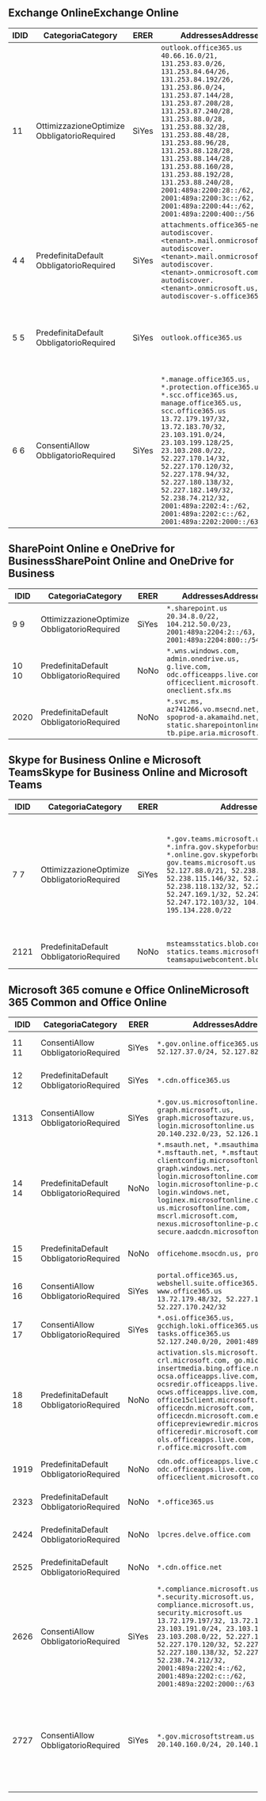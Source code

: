 <!--THIS FILE IS AUTOMATICALLY GENERATED. MANUAL CHANGES WILL BE OVERWRITTEN.-->
<!--Please contact the Office 365 Endpoints team with any questions.-->
<!--USGovGCCHigh endpoints version 2020072800-->
<!--File generated 2020-07-28 11:00:04.7668-->

## <a name="exchange-online"></a><span data-ttu-id="bf3d5-101">Exchange Online</span><span class="sxs-lookup"><span data-stu-id="bf3d5-101">Exchange Online</span></span>

<span data-ttu-id="bf3d5-102">ID</span><span class="sxs-lookup"><span data-stu-id="bf3d5-102">ID</span></span> | <span data-ttu-id="bf3d5-103">Categoria</span><span class="sxs-lookup"><span data-stu-id="bf3d5-103">Category</span></span> | <span data-ttu-id="bf3d5-104">ER</span><span class="sxs-lookup"><span data-stu-id="bf3d5-104">ER</span></span> | <span data-ttu-id="bf3d5-105">Addresses</span><span class="sxs-lookup"><span data-stu-id="bf3d5-105">Addresses</span></span> | <span data-ttu-id="bf3d5-106">Porte</span><span class="sxs-lookup"><span data-stu-id="bf3d5-106">Ports</span></span>
-- | -------------------- | --- | ------------------------------------------------------------------------------------------------------------------------------------------------------------------------------------------------------------------------------------------------------------------------------------------------------------------------------------------------------------------------------------------------------------------------------------------------ | -------------------------------
<span data-ttu-id="bf3d5-107">1</span><span class="sxs-lookup"><span data-stu-id="bf3d5-107">1</span></span> | <span data-ttu-id="bf3d5-108">Ottimizzazione</span><span class="sxs-lookup"><span data-stu-id="bf3d5-108">Optimize</span></span><BR><span data-ttu-id="bf3d5-109">Obbligatorio</span><span class="sxs-lookup"><span data-stu-id="bf3d5-109">Required</span></span> | <span data-ttu-id="bf3d5-110">Sì</span><span class="sxs-lookup"><span data-stu-id="bf3d5-110">Yes</span></span> | `outlook.office365.us`<BR>`40.66.16.0/21, 131.253.83.0/26, 131.253.84.64/26, 131.253.84.192/26, 131.253.86.0/24, 131.253.87.144/28, 131.253.87.208/28, 131.253.87.240/28, 131.253.88.0/28, 131.253.88.32/28, 131.253.88.48/28, 131.253.88.96/28, 131.253.88.128/28, 131.253.88.144/28, 131.253.88.160/28, 131.253.88.192/28, 131.253.88.240/28, 2001:489a:2200:28::/62, 2001:489a:2200:3c::/62, 2001:489a:2200:44::/62, 2001:489a:2200:400::/56` | <span data-ttu-id="bf3d5-111">**TCP:** 443, 80</span><span class="sxs-lookup"><span data-stu-id="bf3d5-111">**TCP:** 443, 80</span></span>
<span data-ttu-id="bf3d5-112">4 </span><span class="sxs-lookup"><span data-stu-id="bf3d5-112">4</span></span> | <span data-ttu-id="bf3d5-113">Predefinita</span><span class="sxs-lookup"><span data-stu-id="bf3d5-113">Default</span></span><BR><span data-ttu-id="bf3d5-114">Obbligatorio</span><span class="sxs-lookup"><span data-stu-id="bf3d5-114">Required</span></span> | <span data-ttu-id="bf3d5-115">Sì</span><span class="sxs-lookup"><span data-stu-id="bf3d5-115">Yes</span></span> | `attachments.office365-net.us, autodiscover.<tenant>.mail.onmicrosoft.com, autodiscover.<tenant>.mail.onmicrosoft.us, autodiscover.<tenant>.onmicrosoft.com, autodiscover.<tenant>.onmicrosoft.us, autodiscover-s.office365.us` | <span data-ttu-id="bf3d5-116">**TCP:** 443, 80</span><span class="sxs-lookup"><span data-stu-id="bf3d5-116">**TCP:** 443, 80</span></span>
<span data-ttu-id="bf3d5-117">5 </span><span class="sxs-lookup"><span data-stu-id="bf3d5-117">5</span></span> | <span data-ttu-id="bf3d5-118">Predefinita</span><span class="sxs-lookup"><span data-stu-id="bf3d5-118">Default</span></span><BR><span data-ttu-id="bf3d5-119">Obbligatorio</span><span class="sxs-lookup"><span data-stu-id="bf3d5-119">Required</span></span> | <span data-ttu-id="bf3d5-120">Sì</span><span class="sxs-lookup"><span data-stu-id="bf3d5-120">Yes</span></span> | `outlook.office365.us` | <span data-ttu-id="bf3d5-121">**TCP:** 143, 25, 587, 993, 995</span><span class="sxs-lookup"><span data-stu-id="bf3d5-121">**TCP:** 143, 25, 587, 993, 995</span></span>
<span data-ttu-id="bf3d5-122">6 </span><span class="sxs-lookup"><span data-stu-id="bf3d5-122">6</span></span> | <span data-ttu-id="bf3d5-123">Consenti</span><span class="sxs-lookup"><span data-stu-id="bf3d5-123">Allow</span></span><BR><span data-ttu-id="bf3d5-124">Obbligatorio</span><span class="sxs-lookup"><span data-stu-id="bf3d5-124">Required</span></span> | <span data-ttu-id="bf3d5-125">Sì</span><span class="sxs-lookup"><span data-stu-id="bf3d5-125">Yes</span></span> | `*.manage.office365.us, *.protection.office365.us, *.scc.office365.us, manage.office365.us, scc.office365.us`<BR>`13.72.179.197/32, 13.72.183.70/32, 23.103.191.0/24, 23.103.199.128/25, 23.103.208.0/22, 52.227.170.14/32, 52.227.170.120/32, 52.227.178.94/32, 52.227.180.138/32, 52.227.182.149/32, 52.238.74.212/32, 2001:489a:2202:4::/62, 2001:489a:2202:c::/62, 2001:489a:2202:2000::/63` | <span data-ttu-id="bf3d5-126">**TCP:** 25, 443</span><span class="sxs-lookup"><span data-stu-id="bf3d5-126">**TCP:** 25, 443</span></span>

## <a name="sharepoint-online-and-onedrive-for-business"></a><span data-ttu-id="bf3d5-127">SharePoint Online e OneDrive for Business</span><span class="sxs-lookup"><span data-stu-id="bf3d5-127">SharePoint Online and OneDrive for Business</span></span>

<span data-ttu-id="bf3d5-128">ID</span><span class="sxs-lookup"><span data-stu-id="bf3d5-128">ID</span></span> | <span data-ttu-id="bf3d5-129">Categoria</span><span class="sxs-lookup"><span data-stu-id="bf3d5-129">Category</span></span> | <span data-ttu-id="bf3d5-130">ER</span><span class="sxs-lookup"><span data-stu-id="bf3d5-130">ER</span></span> | <span data-ttu-id="bf3d5-131">Addresses</span><span class="sxs-lookup"><span data-stu-id="bf3d5-131">Addresses</span></span> | <span data-ttu-id="bf3d5-132">Porte</span><span class="sxs-lookup"><span data-stu-id="bf3d5-132">Ports</span></span>
-- | -------------------- | --- | ------------------------------------------------------------------------------------------------------------------------- | ----------------
<span data-ttu-id="bf3d5-133">9 </span><span class="sxs-lookup"><span data-stu-id="bf3d5-133">9</span></span> | <span data-ttu-id="bf3d5-134">Ottimizzazione</span><span class="sxs-lookup"><span data-stu-id="bf3d5-134">Optimize</span></span><BR><span data-ttu-id="bf3d5-135">Obbligatorio</span><span class="sxs-lookup"><span data-stu-id="bf3d5-135">Required</span></span> | <span data-ttu-id="bf3d5-136">Sì</span><span class="sxs-lookup"><span data-stu-id="bf3d5-136">Yes</span></span> | `*.sharepoint.us`<BR>`20.34.8.0/22, 104.212.50.0/23, 2001:489a:2204:2::/63, 2001:489a:2204:800::/54` | <span data-ttu-id="bf3d5-137">**TCP:** 443, 80</span><span class="sxs-lookup"><span data-stu-id="bf3d5-137">**TCP:** 443, 80</span></span>
<span data-ttu-id="bf3d5-138">10 </span><span class="sxs-lookup"><span data-stu-id="bf3d5-138">10</span></span> | <span data-ttu-id="bf3d5-139">Predefinita</span><span class="sxs-lookup"><span data-stu-id="bf3d5-139">Default</span></span><BR><span data-ttu-id="bf3d5-140">Obbligatorio</span><span class="sxs-lookup"><span data-stu-id="bf3d5-140">Required</span></span> | <span data-ttu-id="bf3d5-141">No</span><span class="sxs-lookup"><span data-stu-id="bf3d5-141">No</span></span> | `*.wns.windows.com, admin.onedrive.us, g.live.com, odc.officeapps.live.com, officeclient.microsoft.com, oneclient.sfx.ms` | <span data-ttu-id="bf3d5-142">**TCP:** 443, 80</span><span class="sxs-lookup"><span data-stu-id="bf3d5-142">**TCP:** 443, 80</span></span>
<span data-ttu-id="bf3d5-143">20</span><span class="sxs-lookup"><span data-stu-id="bf3d5-143">20</span></span> | <span data-ttu-id="bf3d5-144">Predefinita</span><span class="sxs-lookup"><span data-stu-id="bf3d5-144">Default</span></span><BR><span data-ttu-id="bf3d5-145">Obbligatorio</span><span class="sxs-lookup"><span data-stu-id="bf3d5-145">Required</span></span> | <span data-ttu-id="bf3d5-146">No</span><span class="sxs-lookup"><span data-stu-id="bf3d5-146">No</span></span> | `*.svc.ms, az741266.vo.msecnd.net, spoprod-a.akamaihd.net, static.sharepointonline.com, tb.pipe.aria.microsoft.com` | <span data-ttu-id="bf3d5-147">**TCP:** 443, 80</span><span class="sxs-lookup"><span data-stu-id="bf3d5-147">**TCP:** 443, 80</span></span>

## <a name="skype-for-business-online-and-microsoft-teams"></a><span data-ttu-id="bf3d5-148">Skype for Business Online e Microsoft Teams</span><span class="sxs-lookup"><span data-stu-id="bf3d5-148">Skype for Business Online and Microsoft Teams</span></span>

<span data-ttu-id="bf3d5-149">ID</span><span class="sxs-lookup"><span data-stu-id="bf3d5-149">ID</span></span> | <span data-ttu-id="bf3d5-150">Categoria</span><span class="sxs-lookup"><span data-stu-id="bf3d5-150">Category</span></span> | <span data-ttu-id="bf3d5-151">ER</span><span class="sxs-lookup"><span data-stu-id="bf3d5-151">ER</span></span> | <span data-ttu-id="bf3d5-152">Addresses</span><span class="sxs-lookup"><span data-stu-id="bf3d5-152">Addresses</span></span> | <span data-ttu-id="bf3d5-153">Porte</span><span class="sxs-lookup"><span data-stu-id="bf3d5-153">Ports</span></span>
-- | -------------------- | --- | --------------------------------------------------------------------------------------------------------------------------------------------------------------------------------------------------------------------------------------------------------------------------------------------------------------------------------- | ---------------------------------------------------
<span data-ttu-id="bf3d5-154">7 </span><span class="sxs-lookup"><span data-stu-id="bf3d5-154">7</span></span> | <span data-ttu-id="bf3d5-155">Ottimizzazione</span><span class="sxs-lookup"><span data-stu-id="bf3d5-155">Optimize</span></span><BR><span data-ttu-id="bf3d5-156">Obbligatorio</span><span class="sxs-lookup"><span data-stu-id="bf3d5-156">Required</span></span> | <span data-ttu-id="bf3d5-157">Sì</span><span class="sxs-lookup"><span data-stu-id="bf3d5-157">Yes</span></span> | `*.gov.teams.microsoft.us, *.infra.gov.skypeforbusiness.us, *.online.gov.skypeforbusiness.us, gov.teams.microsoft.us`<BR>`52.127.88.0/21, 52.238.114.160/32, 52.238.115.146/32, 52.238.117.171/32, 52.238.118.132/32, 52.247.167.192/32, 52.247.169.1/32, 52.247.172.50/32, 52.247.172.103/32, 104.212.44.0/22, 195.134.228.0/22` | <span data-ttu-id="bf3d5-158">**TCP:** 443, 80</span><span class="sxs-lookup"><span data-stu-id="bf3d5-158">**TCP:** 443, 80</span></span><BR><span data-ttu-id="bf3d5-159">**UDP:** 3478, 3479, 3480, 3481</span><span class="sxs-lookup"><span data-stu-id="bf3d5-159">**UDP:** 3478, 3479, 3480, 3481</span></span>
<span data-ttu-id="bf3d5-160"> 21</span><span class="sxs-lookup"><span data-stu-id="bf3d5-160">21</span></span> | <span data-ttu-id="bf3d5-161">Predefinita</span><span class="sxs-lookup"><span data-stu-id="bf3d5-161">Default</span></span><BR><span data-ttu-id="bf3d5-162">Obbligatorio</span><span class="sxs-lookup"><span data-stu-id="bf3d5-162">Required</span></span> | <span data-ttu-id="bf3d5-163">No</span><span class="sxs-lookup"><span data-stu-id="bf3d5-163">No</span></span> | `msteamsstatics.blob.core.usgovcloudapi.net, statics.teams.microsoft.com, teamsapuiwebcontent.blob.core.usgovcloudapi.net` | <span data-ttu-id="bf3d5-164">**TCP:** 443</span><span class="sxs-lookup"><span data-stu-id="bf3d5-164">**TCP:** 443</span></span>

## <a name="microsoft-365-common-and-office-online"></a><span data-ttu-id="bf3d5-165">Microsoft 365 comune e Office Online</span><span class="sxs-lookup"><span data-stu-id="bf3d5-165">Microsoft 365 Common and Office Online</span></span>

<span data-ttu-id="bf3d5-166">ID</span><span class="sxs-lookup"><span data-stu-id="bf3d5-166">ID</span></span> | <span data-ttu-id="bf3d5-167">Categoria</span><span class="sxs-lookup"><span data-stu-id="bf3d5-167">Category</span></span> | <span data-ttu-id="bf3d5-168">ER</span><span class="sxs-lookup"><span data-stu-id="bf3d5-168">ER</span></span> | <span data-ttu-id="bf3d5-169">Addresses</span><span class="sxs-lookup"><span data-stu-id="bf3d5-169">Addresses</span></span> | <span data-ttu-id="bf3d5-170">Porte</span><span class="sxs-lookup"><span data-stu-id="bf3d5-170">Ports</span></span>
-- | ------------------- | --- | ---------------------------------------------------------------------------------------------------------------------------------------------------------------------------------------------------------------------------------------------------------------------------------------------------------------------------------------------------------------------------------------------- | ------------------------------------
<span data-ttu-id="bf3d5-171">11 </span><span class="sxs-lookup"><span data-stu-id="bf3d5-171">11</span></span> | <span data-ttu-id="bf3d5-172">Consenti</span><span class="sxs-lookup"><span data-stu-id="bf3d5-172">Allow</span></span><BR><span data-ttu-id="bf3d5-173">Obbligatorio</span><span class="sxs-lookup"><span data-stu-id="bf3d5-173">Required</span></span> | <span data-ttu-id="bf3d5-174">Sì</span><span class="sxs-lookup"><span data-stu-id="bf3d5-174">Yes</span></span> | `*.gov.online.office365.us`<BR>`52.127.37.0/24, 52.127.82.0/23` | <span data-ttu-id="bf3d5-175">**TCP:** 443</span><span class="sxs-lookup"><span data-stu-id="bf3d5-175">**TCP:** 443</span></span>
<span data-ttu-id="bf3d5-176">12 </span><span class="sxs-lookup"><span data-stu-id="bf3d5-176">12</span></span> | <span data-ttu-id="bf3d5-177">Predefinita</span><span class="sxs-lookup"><span data-stu-id="bf3d5-177">Default</span></span><BR><span data-ttu-id="bf3d5-178">Obbligatorio</span><span class="sxs-lookup"><span data-stu-id="bf3d5-178">Required</span></span> | <span data-ttu-id="bf3d5-179">Sì</span><span class="sxs-lookup"><span data-stu-id="bf3d5-179">Yes</span></span> | `*.cdn.office365.us` | <span data-ttu-id="bf3d5-180">**TCP:** 443</span><span class="sxs-lookup"><span data-stu-id="bf3d5-180">**TCP:** 443</span></span>
<span data-ttu-id="bf3d5-181">13</span><span class="sxs-lookup"><span data-stu-id="bf3d5-181">13</span></span> | <span data-ttu-id="bf3d5-182">Consenti</span><span class="sxs-lookup"><span data-stu-id="bf3d5-182">Allow</span></span><BR><span data-ttu-id="bf3d5-183">Obbligatorio</span><span class="sxs-lookup"><span data-stu-id="bf3d5-183">Required</span></span> | <span data-ttu-id="bf3d5-184">Sì</span><span class="sxs-lookup"><span data-stu-id="bf3d5-184">Yes</span></span> | `*.gov.us.microsoftonline.com, graph.microsoft.us, graph.microsoftazure.us, login.microsoftonline.us`<BR>`20.140.232.0/23, 52.126.194.0/23` | <span data-ttu-id="bf3d5-185">**TCP:** 443</span><span class="sxs-lookup"><span data-stu-id="bf3d5-185">**TCP:** 443</span></span>
<span data-ttu-id="bf3d5-186">14 </span><span class="sxs-lookup"><span data-stu-id="bf3d5-186">14</span></span> | <span data-ttu-id="bf3d5-187">Predefinita</span><span class="sxs-lookup"><span data-stu-id="bf3d5-187">Default</span></span><BR><span data-ttu-id="bf3d5-188">Obbligatorio</span><span class="sxs-lookup"><span data-stu-id="bf3d5-188">Required</span></span> | <span data-ttu-id="bf3d5-189">No</span><span class="sxs-lookup"><span data-stu-id="bf3d5-189">No</span></span> | `*.msauth.net, *.msauthimages.us, *.msftauth.net, *.msftauthimages.us, clientconfig.microsoftonline-p.net, graph.windows.net, login.microsoftonline.com, login.microsoftonline-p.com, login.windows.net, loginex.microsoftonline.com, login-us.microsoftonline.com, mscrl.microsoft.com, nexus.microsoftonline-p.com, secure.aadcdn.microsoftonline-p.com` | <span data-ttu-id="bf3d5-190">**TCP:** 443</span><span class="sxs-lookup"><span data-stu-id="bf3d5-190">**TCP:** 443</span></span>
<span data-ttu-id="bf3d5-191">15 </span><span class="sxs-lookup"><span data-stu-id="bf3d5-191">15</span></span> | <span data-ttu-id="bf3d5-192">Predefinita</span><span class="sxs-lookup"><span data-stu-id="bf3d5-192">Default</span></span><BR><span data-ttu-id="bf3d5-193">Obbligatorio</span><span class="sxs-lookup"><span data-stu-id="bf3d5-193">Required</span></span> | <span data-ttu-id="bf3d5-194">No</span><span class="sxs-lookup"><span data-stu-id="bf3d5-194">No</span></span> | `officehome.msocdn.us, prod.msocdn.us` | <span data-ttu-id="bf3d5-195">**TCP:** 443, 80</span><span class="sxs-lookup"><span data-stu-id="bf3d5-195">**TCP:** 443, 80</span></span>
<span data-ttu-id="bf3d5-196">16 </span><span class="sxs-lookup"><span data-stu-id="bf3d5-196">16</span></span> | <span data-ttu-id="bf3d5-197">Consenti</span><span class="sxs-lookup"><span data-stu-id="bf3d5-197">Allow</span></span><BR><span data-ttu-id="bf3d5-198">Obbligatorio</span><span class="sxs-lookup"><span data-stu-id="bf3d5-198">Required</span></span> | <span data-ttu-id="bf3d5-199">Sì</span><span class="sxs-lookup"><span data-stu-id="bf3d5-199">Yes</span></span> | `portal.office365.us, webshell.suite.office365.us, www.office365.us`<BR>`13.72.179.48/32, 52.227.167.206/32, 52.227.170.242/32` | <span data-ttu-id="bf3d5-200">**TCP:** 443, 80</span><span class="sxs-lookup"><span data-stu-id="bf3d5-200">**TCP:** 443, 80</span></span>
<span data-ttu-id="bf3d5-201">17 </span><span class="sxs-lookup"><span data-stu-id="bf3d5-201">17</span></span> | <span data-ttu-id="bf3d5-202">Consenti</span><span class="sxs-lookup"><span data-stu-id="bf3d5-202">Allow</span></span><BR><span data-ttu-id="bf3d5-203">Obbligatorio</span><span class="sxs-lookup"><span data-stu-id="bf3d5-203">Required</span></span> | <span data-ttu-id="bf3d5-204">Sì</span><span class="sxs-lookup"><span data-stu-id="bf3d5-204">Yes</span></span> | `*.osi.office365.us, gcchigh.loki.office365.us, tasks.office365.us`<BR>`52.127.240.0/20, 2001:489a:2206::/48` | <span data-ttu-id="bf3d5-205">**TCP:** 443</span><span class="sxs-lookup"><span data-stu-id="bf3d5-205">**TCP:** 443</span></span>
<span data-ttu-id="bf3d5-206">18 </span><span class="sxs-lookup"><span data-stu-id="bf3d5-206">18</span></span> | <span data-ttu-id="bf3d5-207">Predefinita</span><span class="sxs-lookup"><span data-stu-id="bf3d5-207">Default</span></span><BR><span data-ttu-id="bf3d5-208">Obbligatorio</span><span class="sxs-lookup"><span data-stu-id="bf3d5-208">Required</span></span> | <span data-ttu-id="bf3d5-209">No</span><span class="sxs-lookup"><span data-stu-id="bf3d5-209">No</span></span> | `activation.sls.microsoft.com, crl.microsoft.com, go.microsoft.com, insertmedia.bing.office.net, ocsa.officeapps.live.com, ocsredir.officeapps.live.com, ocws.officeapps.live.com, office15client.microsoft.com, officecdn.microsoft.com, officecdn.microsoft.com.edgesuite.net, officepreviewredir.microsoft.com, officeredir.microsoft.com, ols.officeapps.live.com, r.office.microsoft.com` | <span data-ttu-id="bf3d5-210">**TCP:** 443, 80</span><span class="sxs-lookup"><span data-stu-id="bf3d5-210">**TCP:** 443, 80</span></span>
<span data-ttu-id="bf3d5-211">19</span><span class="sxs-lookup"><span data-stu-id="bf3d5-211">19</span></span> | <span data-ttu-id="bf3d5-212">Predefinita</span><span class="sxs-lookup"><span data-stu-id="bf3d5-212">Default</span></span><BR><span data-ttu-id="bf3d5-213">Obbligatorio</span><span class="sxs-lookup"><span data-stu-id="bf3d5-213">Required</span></span> | <span data-ttu-id="bf3d5-214">No</span><span class="sxs-lookup"><span data-stu-id="bf3d5-214">No</span></span> | `cdn.odc.officeapps.live.com, odc.officeapps.live.com, officeclient.microsoft.com` | <span data-ttu-id="bf3d5-215">**TCP:** 443, 80</span><span class="sxs-lookup"><span data-stu-id="bf3d5-215">**TCP:** 443, 80</span></span>
<span data-ttu-id="bf3d5-216">23</span><span class="sxs-lookup"><span data-stu-id="bf3d5-216">23</span></span> | <span data-ttu-id="bf3d5-217">Predefinita</span><span class="sxs-lookup"><span data-stu-id="bf3d5-217">Default</span></span><BR><span data-ttu-id="bf3d5-218">Obbligatorio</span><span class="sxs-lookup"><span data-stu-id="bf3d5-218">Required</span></span> | <span data-ttu-id="bf3d5-219">No</span><span class="sxs-lookup"><span data-stu-id="bf3d5-219">No</span></span> | `*.office365.us` | <span data-ttu-id="bf3d5-220">**TCP:** 443, 80</span><span class="sxs-lookup"><span data-stu-id="bf3d5-220">**TCP:** 443, 80</span></span>
<span data-ttu-id="bf3d5-221">24</span><span class="sxs-lookup"><span data-stu-id="bf3d5-221">24</span></span> | <span data-ttu-id="bf3d5-222">Predefinita</span><span class="sxs-lookup"><span data-stu-id="bf3d5-222">Default</span></span><BR><span data-ttu-id="bf3d5-223">Obbligatorio</span><span class="sxs-lookup"><span data-stu-id="bf3d5-223">Required</span></span> | <span data-ttu-id="bf3d5-224">No</span><span class="sxs-lookup"><span data-stu-id="bf3d5-224">No</span></span> | `lpcres.delve.office.com` | <span data-ttu-id="bf3d5-225">**TCP:** 443</span><span class="sxs-lookup"><span data-stu-id="bf3d5-225">**TCP:** 443</span></span>
<span data-ttu-id="bf3d5-226">25</span><span class="sxs-lookup"><span data-stu-id="bf3d5-226">25</span></span> | <span data-ttu-id="bf3d5-227">Predefinita</span><span class="sxs-lookup"><span data-stu-id="bf3d5-227">Default</span></span><BR><span data-ttu-id="bf3d5-228">Obbligatorio</span><span class="sxs-lookup"><span data-stu-id="bf3d5-228">Required</span></span> | <span data-ttu-id="bf3d5-229">No</span><span class="sxs-lookup"><span data-stu-id="bf3d5-229">No</span></span> | `*.cdn.office.net` | <span data-ttu-id="bf3d5-230">**TCP:** 443</span><span class="sxs-lookup"><span data-stu-id="bf3d5-230">**TCP:** 443</span></span>
<span data-ttu-id="bf3d5-231">26</span><span class="sxs-lookup"><span data-stu-id="bf3d5-231">26</span></span> | <span data-ttu-id="bf3d5-232">Consenti</span><span class="sxs-lookup"><span data-stu-id="bf3d5-232">Allow</span></span><BR><span data-ttu-id="bf3d5-233">Obbligatorio</span><span class="sxs-lookup"><span data-stu-id="bf3d5-233">Required</span></span> | <span data-ttu-id="bf3d5-234">Sì</span><span class="sxs-lookup"><span data-stu-id="bf3d5-234">Yes</span></span> | `*.compliance.microsoft.us, *.security.microsoft.us, compliance.microsoft.us, security.microsoft.us`<BR>`13.72.179.197/32, 13.72.183.70/32, 23.103.191.0/24, 23.103.199.128/25, 23.103.208.0/22, 52.227.170.14/32, 52.227.170.120/32, 52.227.178.94/32, 52.227.180.138/32, 52.227.182.149/32, 52.238.74.212/32, 2001:489a:2202:4::/62, 2001:489a:2202:c::/62, 2001:489a:2202:2000::/63` | <span data-ttu-id="bf3d5-235">**TCP:** 443, 80</span><span class="sxs-lookup"><span data-stu-id="bf3d5-235">**TCP:** 443, 80</span></span>
<span data-ttu-id="bf3d5-236">27</span><span class="sxs-lookup"><span data-stu-id="bf3d5-236">27</span></span> | <span data-ttu-id="bf3d5-237">Consenti</span><span class="sxs-lookup"><span data-stu-id="bf3d5-237">Allow</span></span><BR><span data-ttu-id="bf3d5-238">Obbligatorio</span><span class="sxs-lookup"><span data-stu-id="bf3d5-238">Required</span></span> | <span data-ttu-id="bf3d5-239">Sì</span><span class="sxs-lookup"><span data-stu-id="bf3d5-239">Yes</span></span> | `*.gov.microsoftstream.us`<BR>`20.140.160.0/24, 20.140.162.0/24` | <span data-ttu-id="bf3d5-240">**TCP:** 1935, 1936, 2935, 2936, 443</span><span class="sxs-lookup"><span data-stu-id="bf3d5-240">**TCP:** 1935, 1936, 2935, 2936, 443</span></span>
